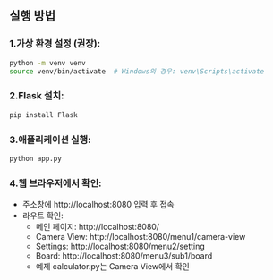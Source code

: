 ## 실행 방법

### 1.가상 환경 설정 (권장):
```bash
python -m venv venv
source venv/bin/activate  # Windows의 경우: venv\Scripts\activate
```

### 2.Flask 설치:
```bash
pip install Flask
```

### 3.애플리케이션 실행:
```bash
python app.py
```

### 4.웹 브라우저에서 확인:
- 주소창에 http://localhost:8080 입력 후 접속
- 라우트 확인:
  - 메인 페이지: http://localhost:8080/
  - Camera View: http://localhost:8080/menu1/camera-view
  - Settings: http://localhost:8080/menu2/setting
  - Board: http://localhost:8080/menu3/sub1/board
  - 예제 calculator.py는 Camera View에서 확인
